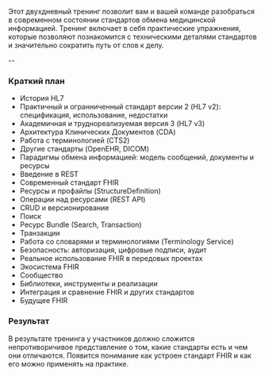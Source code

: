 Этот двухдневный тренинг позволит вам и вашей команде разобраться
в современном состоянии стандартов обмена медицинской информацией.
Тренинг включает в себя практическиe упражнения, которые позволяют
познакомится с техническими деталями стандартов и значительно сократить
путь от слов к делу.

--

### Краткий план

* История HL7
 * Практичный и огранниченный стандарт версии 2 (HL7 v2): спецификация, использование, недостатки 
 * Академичная и труднореализуемая версия 3 (HL7 v3)
 * Архитектура Клинических Документов (CDA)
 * Работа с терминологией (CTS2)
 * Другие стандарты (OpenEHR, DICOM)
* Парадигмы обмена информацией: модель сообщений, документы и ресурсы
* Введение в REST
* Современный стандарт FHIR
 * Ресурсы и профайлы (StructureDefinition) 
 * Операции над ресурсами (REST API)
 * CRUD и версионирование
 * Поиск
 * Ресурс Bundle (Search, Transaction)
 * Транзакции
 * Работа со словарями и терминологиями (Terminology Service)
 * Безопасность: авторизация, цифровые подписи, аудит
 * Реальное использование FHIR в передовых проектах
* Экосистема FHIR
 * Сообщество
 * Библиотеки, инструменты и реализации
* Интеграция и сравнение FHIR и других стандартов
* Будущее FHIR


### Результат

В результате тренинга у участников должно сложится
непротиворичивое представлениe о том, какие стандарты есть и чем они отличаются.
Появится понимание как устроен стандарт FHIR и как его можно применять на практике. 



